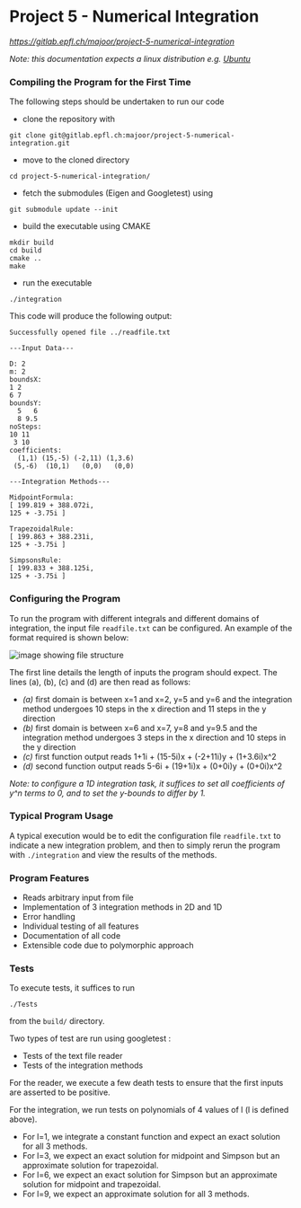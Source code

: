# Project 5 - Numerical Integration

*https://gitlab.epfl.ch/majoor/project-5-numerical-integration*

*Note: this documentation expects a linux distribution e.g. [Ubuntu](https://ubuntu.com/)*

### Compiling the Program for the First Time
The following steps should be undertaken to run our code
- clone the repository with 
```
git clone git@gitlab.epfl.ch:majoor/project-5-numerical-integration.git
```
- move to the cloned directory
```
cd project-5-numerical-integration/
```
- fetch the submodules (Eigen and Googletest) using 
```
git submodule update --init
```
- build the executable using CMAKE 
```
mkdir build
cd build
cmake ..
make
```
- run the executable 
```
./integration
```

This code will produce the following output:
```
Successfully opened file ../readfile.txt

---Input Data---

D: 2
m: 2
boundsX: 
1 2
6 7
boundsY: 
  5   6
  8 9.5
noSteps: 
10 11
 3 10
coefficients: 
  (1,1) (15,-5) (-2,11) (1,3.6)
 (5,-6)  (10,1)   (0,0)   (0,0)

---Integration Methods---

MidpointFormula:
[ 199.819 + 388.072i,
125 + -3.75i ]

TrapezoidalRule:
[ 199.863 + 388.231i,
125 + -3.75i ]

SimpsonsRule:
[ 199.833 + 388.125i,
125 + -3.75i ]

```

### Configuring the Program
To run the program with different integrals and different domains of integration, the input file `readfile.txt` can be configured. An example of the format required is shown below:

![image showing file structure](../README_Images/file_structure.PNG)

The first line details the length of inputs the program should expect. The lines (a), (b), (c) and (d) are then read as follows:
- *(a)* first domain is between x=1 and x=2, y=5 and y=6 and the integration method undergoes 10 steps in the x direction and 11 steps in the y direction
- *(b)* first domain is between x=6 and x=7, y=8 and y=9.5 and the integration method undergoes 3 steps in the x direction and 10 steps in the y direction
- *(c)* first function output reads 1+1i + (15-5i)x + (-2+11i)y + (1+3.6i)x^2
- *(d)* second function output reads 5-6i + (19+1i)x + (0+0i)y + (0+0i)x^2

*Note: to configure a 1D integration task, it suffices to set all coefficients of y^n terms to 0, and to set the y-bounds to differ by 1.*

### Typical Program Usage
A typical execution would be to edit the configuration file `readfile.txt` to indicate a new integration problem, and then to simply rerun the program
with `./integration` and view the results of the methods.

### Program Features
- Reads arbitrary input from file
- Implementation of 3 integration methods in 2D and 1D
- Error handling
- Individual testing of all features
- Documentation of all code
- Extensible code due to polymorphic approach

### Tests
To execute tests, it suffices to run
```
./Tests
```
from the `build/` directory.

Two types of test are run using googletest :
- Tests of the text file reader
- Tests of the integration methods

For the reader, we execute a few death tests to ensure that the first inputs are asserted to be positive.

For the integration, we run tests on polynomials of 4 values of l (l is defined above).
- For l=1, we integrate a constant function and expect an exact solution for all 3 methods.
- For l=3, we expect an exact solution for midpoint and Simpson but an approximate solution for trapezoidal.
- For l=6, we expect an exact solution for Simpson but an approximate solution for midpoint and trapezoidal.
- For l=9, we expect an approximate solution for all 3 methods.